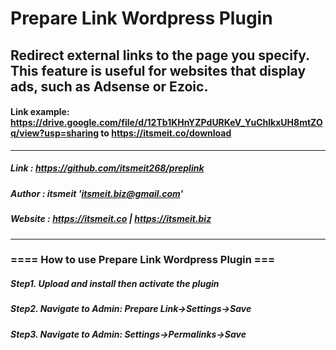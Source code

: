 # Prepare Link Wordpress Plugin
## Redirect external links to the page you specify. This feature is useful for websites that display ads, such as Adsense or Ezoic.
#### Link example: https://drive.google.com/file/d/12Tb1KHnYZPdURKeV_YuChlkxUH8mtZOq/view?usp=sharing to https://itsmeit.co/download
------------------------------------------------
##### Link    : https://github.com/itsmeit268/preplink
##### Author  : itsmeit '<itsmeit.biz@gmail.com>'
##### Website : https://itsmeit.co | https://itsmeit.biz
---------------------------------------------------

### ==== How to use Prepare Link Wordpress Plugin ===
##### Step1. Upload and install then activate the plugin
##### Step2. Navigate to Admin: Prepare Link->Settings->Save
##### Step3. Navigate to Admin: Settings->Permalinks->Save

